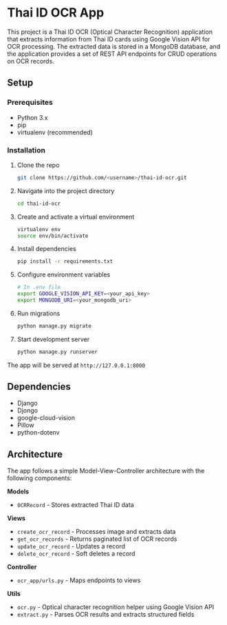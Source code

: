 # Thai ID OCR App

This project is a Thai ID OCR (Optical Character Recognition) application that extracts information from Thai ID cards using Google Vision API for OCR processing. The extracted data is stored in a MongoDB database, and the application provides a set of REST API endpoints for CRUD operations on OCR records.

## Setup

### Prerequisites

- Python 3.x
- pip
- virtualenv (recommended)

### Installation

1. Clone the repo
   ```bash
   git clone https://github.com/<username>/thai-id-ocr.git
   ```
2. Navigate into the project directory
   ```bash
   cd thai-id-ocr
   ```
3. Create and activate a virtual environment 
   ```bash
   virtualenv env
   source env/bin/activate
   ```
4. Install dependencies
   ```bash
   pip install -r requirements.txt
   ```
5. Configure environment variables
   ```bash
   # In .env file
   export GOOGLE_VISION_API_KEY=<your_api_key>
   export MONGODB_URI=<your_mongodb_uri>
   ```
6. Run migrations
   ```bash
   python manage.py migrate
   ```
7. Start development server
   ```bash
   python manage.py runserver
   ```
   
The app will be served at `http://127.0.0.1:8000`

## Dependencies

- Django
- Djongo
- google-cloud-vision
- Pillow
- python-dotenv

## Architecture

The app follows a simple Model-View-Controller architecture with the following components:

**Models**

- `OCRRecord` - Stores extracted Thai ID data

**Views** 

- `create_ocr_record` - Processes image and extracts data
- `get_ocr_records` - Returns paginated list of OCR records
- `update_ocr_record` - Updates a record  
- `delete_ocr_record` - Soft deletes a record

**Controller**

- `ocr_app/urls.py` - Maps endpoints to views

**Utils**

- `ocr.py` - Optical character recognition helper using Google Vision API
- `extract.py` - Parses OCR results and extracts structured fields
 
